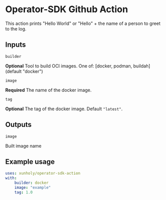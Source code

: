 # Operator-SDK Github Action

This action prints "Hello World" or "Hello" + the name of a person to greet to the log.

## Inputs

`builder`

**Optional** Tool to build OCI images. One of: [docker, podman, buildah] (default "docker")

`image`

**Required** The name of the docker image.

`tag`

**Optional** The tag of the docker image. Default `"latest"`.

## Outputs

`image`

Built image name

## Example usage

```yaml
uses: xunholy/operator-sdk-action
with:
    builder: docker
    image: "example"
    tag: 1.0
```
